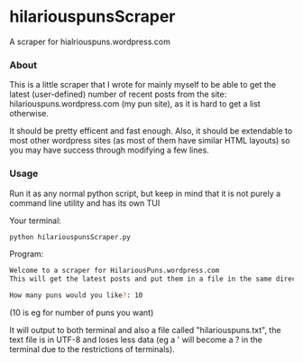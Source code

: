 # hilariouspunsScraper
A scraper for hialriouspuns.wordpress.com

### About
This is a little scraper that I wrote for mainly myself to be able to get the latest (user-defined) number of recent posts from the site: hilariouspuns.wordpress.com (my pun site), as it is hard to get a list otherwise.

It should be pretty efficent and fast enough. Also, it should be extendable to most other wordpress sites (as most of them have similar HTML layouts) so you may have success through modifying a few lines.

### Usage

Run it as any normal python script, but keep in mind that it is not purely a command line utility and has its own TUI

Your terminal:
```bash
python hilariouspunsScraper.py
```
Program:
```bash
Welcome to a scraper for HilariousPuns.wordpress.com
This will get the latest posts and put them in a file in the same directory called 'hilariouspuns.txt'

How many puns would you like?: 10
```
(10 is eg for number of puns you want)


It will output to both terminal and also a file called "hilariouspuns.txt", the text file is in UTF-8 and loses less data (eg a ' will become a ? in the terminal due to the restrictions of terminals).
